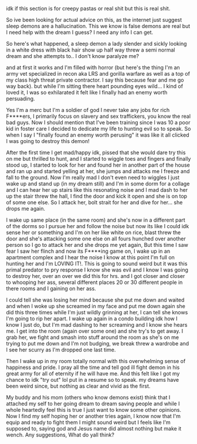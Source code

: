 idk if this section is for creepy pastas or real shit but this is real shit.  


So ive been looking for actual advice on this, as the internet just suggest sleep demons are a hallucination. This we know is false demons are real but I need help with the dream I guess? I need any info I can get.  
So here's what happened, a sleep demon a lady slender and sickly looking in a white dress with black hair show up half way threw a semi normal dream and she attempts to.. I don't know paralyze me?  
and at first it works and I'm filled with horror (but here's the thing I'm an army vet specialized in recon aka LRS and gorilla warfare as well as a top of my class high threat private contractor. I say this because fear and me go way back). but while I'm sitting there heart pounding eyes wild... I kind of loved it, I was so exhilarated it felt like I finally had an enemy worth persuading.  
  
Yes I'm a merc but I'm a soldier of god I never take any jobs for rich F\*\*\*\*ers, I primarily focus on slavery and sex traffickers, you know the real bad guys. Now I should mention that I've been training since I was 10 a poor kid in foster care I decided to dedicate my life to hunting evil so to speak. So when I say I "finally found an enemy worth perusing" it was like it all clicked I was going to destroy this demon!  
  
After the first time I get mad/happy idk, pissed that she would dare try this on me but thrilled to hunt, and I started to wiggle toes and fingers and finally stood up, I started to look for her and found her in another part of the house and ran up and started yelling at her, she jumps and attacks me I freeze and fall to the ground. Now I'm really mad I don't even need to wiggles I just wake up and stand up (in my dream still) and I'm in some dorm for a collage and I can hear her up stairs like this resonating noise and I mad dash to her up the stair threw the hall, I find the door and kick it open and she is on top of some one else. So I attack her, bolt strait for her and dive for her... she drops me again.  
  
I wake up same place (in the same room) and she's now in a different part of the dorms so I pursue her and follow the noise but now its like I could idk sense her or something and I'm on her like white on rice, blast threw the door and she's attacking some one else on all fours hunched over another person so I go to attack her and she drops me yet again, But this time I saw fear I saw her flinch and now its F\*\*\*\*ing game on, I wake up in an apartment complex and I hear the noise I know at this point I'm full on hunting her and I'm LOVING IT!. This is going to sound weird but it was this primal predator to pry response I know she was evil and I know I was going to destroy her, over an over we did this for hrs. and I got closer and closer to whooping her ass, several different places 20 or 30 different people in there rooms and I gaining on her ass.  
  
I could tell she was losing her mind because she put me down and waited and when I woke up she screamed in my face and put me down again she did this three times while I'm just wildly grinning at her, I can tell she knows I'm going to rip her apart. I wake up again in a condo building idk how I know I just do, but I'm mad dashing to her screaming and I know she hears me. I get into the room (again over some one) and she try's to get away. I grab her, we fight and smash into stuff around the room as she's on me trying to put me down and I'm not budging, we break threw a wardrobe and I see her scurry as I'm dropped one last time.  
  
Then I wake up in my room totally normal with this overwhelming sense of happiness and pride. I pray all the time and tell god ill fight demon in his great army for all of eternity if he will have me. And this felt like I got my chance to idk "try out" lol put in a resume so to speak. my dreams have been weird since, but nothing as clear and vivid as the first.  
  
My buddy and his mom (others who know demons exist) think that I attached my self to her going dream to dream saving people and while I whole heartedly feel this is true I just want to know some other opinions. Now I find my self hoping her or another tries again, I know now that I'm equip and ready to fight them I might sound weird but I feels like I'm supposed to, saying god and Jesus name did almost nothing but make it wench. Any suggestions, What do yall think?

&#x200B;